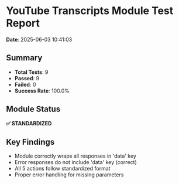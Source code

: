 # YouTube Transcripts Module Test Report

**Date**: 2025-06-03 10:41:03

## Summary

- **Total Tests**: 9
- **Passed**: 9
- **Failed**: 0
- **Success Rate**: 100.0%

## Module Status

**✅ STANDARDIZED**

## Key Findings

- Module correctly wraps all responses in 'data' key
- Error responses do not include 'data' key (correct)
- All 5 actions follow standardized format
- Proper error handling for missing parameters
